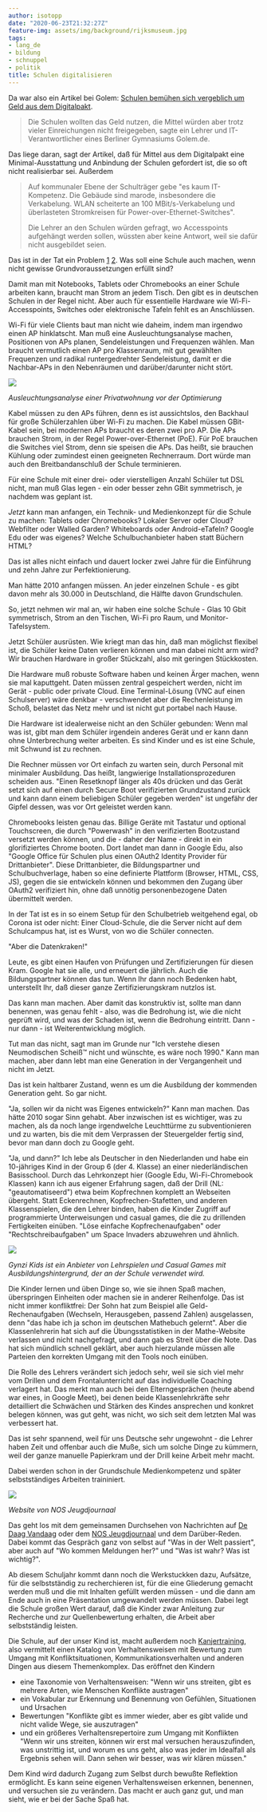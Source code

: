 ```yaml
---
author: isotopp
date: "2020-06-23T21:32:27Z"
feature-img: assets/img/background/rijksmuseum.jpg
tags:
- lang_de
- bildung
- schnuppel
- politik
title: Schulen digitalisieren
---
```

Da war also ein Artikel bei Golem: [Schulen bemühen sich vergeblich um Geld aus dem Digitalpakt](https://www.golem.de/news/keine-glasfaser-keine-it-kompetenz-schulen-bemuehen-sich-vergeblich-um-geld-aus-dem-digitalpakt-2006-149146.html).
> Die Schulen wollten das Geld nutzen, die Mittel würden aber trotz vieler Einreichungen nicht freigegeben, sagte ein Lehrer und IT-Verantwortlicher eines Berliner Gymnasiums Golem.de.

Das liege daran, sagt der Artikel, daß für Mittel aus dem Digitalpakt eine Minimal-Ausstattung und Anbindung der Schulen gefordert ist, die so oft nicht realisierbar sei. Außerdem

> Auf kommunaler Ebene der Schulträger gebe "es kaum IT-Kompetenz. Die Gebäude sind marode, insbesondere die Verkabelung. WLAN scheiterte an 100 MBit/s-Verkabelung und überlasteten Stromkreisen für Power-over-Ethernet-Switches".
>
> Die Lehrer an den Schulen würden gefragt, wo Accesspoints aufgehängt werden sollen, wüssten aber keine Antwort, weil sie dafür nicht ausgebildet seien.

Das ist in der Tat ein Problem [1](https://twitter.com/isotopp/status/1275323416959205377) [2](https://twitter.com/isotopp/status/1275334802191912960). Was soll eine Schule auch machen, wenn nicht gewisse Grundvoraussetzungen erfüllt sind?

Damit man mit Notebooks, Tablets oder Chromebooks an einer Schule arbeiten kann, braucht man Strom an jedem Tisch. Den gibt es in deutschen Schulen in der Regel nicht. Aber auch für essentielle Hardware wie Wi-Fi-Accesspoints, Switches oder elektronische Tafeln fehlt es an Anschlüssen.

Wi-Fi für viele Clients baut man nicht wie daheim, indem man irgendwo einen AP hinklatscht. Man muß eine Ausleuchtungsanalyse machen, Positionen von APs planen, Sendeleistungen und Frequenzen wählen. Man braucht vermutlich einen AP pro Klassenraum, mit gut gewählten Frequenzen und radikal runtergedrehter Sendeleistung, damit er die Nachbar-APs in den Nebenräumen und darüber/darunter nicht stört.

![](/uploads/2020/06/netspot-whg-berlin-before.png)

*Ausleuchtungsanalyse einer Privatwohnung vor der Optimierung*

Kabel müssen zu den APs führen, denn es ist aussichtslos, den Backhaul für große Schülerzahlen über Wi-Fi zu machen. Die Kabel müssen GBit-Kabel sein, bei modernen APs braucht es deren zwei pro AP. Die APs brauchen Strom, in der Regel Power-over-Ethernet (PoE). Für PoE brauchen die Switches viel Strom, denn sie speisen die APs. Das heißt, sie brauchen Kühlung oder zumindest einen geeigneten Rechnerraum. Dort würde man auch den Breitbandanschluß der Schule terminieren.

Für eine Schule mit einer drei- oder vierstelligen Anzahl Schüler tut DSL nicht, man muß Glas legen - ein oder besser zehn GBit symmetrisch, je nachdem was geplant ist.

*Jetzt* kann man anfangen, ein Technik- und Medienkonzept für die Schule zu machen: Tablets oder Chromebooks? Lokaler Server oder Cloud? Webfilter oder Walled Garden? Whiteboards oder Android-eTafeln? Google Edu oder was eigenes? Welche Schulbuchanbieter haben statt Büchern HTML?

Das ist alles nicht einfach und dauert locker zwei Jahre für die Einführung und zehn Jahre zur Perfektionierung.

Man hätte 2010 anfangen müssen. An jeder einzelnen Schule - es gibt davon mehr als 30.000 in Deutschland, die Hälfte davon Grundschulen.

So, jetzt nehmen wir mal an, wir haben eine solche Schule - Glas 10 Gbit symmetrisch, Strom an den Tischen, Wi-Fi pro Raum, und Monitor-Tafelsystem.

Jetzt Schüler ausrüsten. Wie kriegt man das hin, daß man möglichst flexibel ist, die Schüler keine Daten verlieren können und man dabei nicht arm wird? Wir brauchen Hardware in großer Stückzahl, also mit geringen Stückkosten.

Die Hardware muß robuste Software haben und keinen Ärger machen, wenn sie mal kaputtgeht. Daten müssen zentral gespeichert werden, nicht im Gerät - public oder private Cloud. Eine Terminal-Lösung (VNC auf einen Schulserver) wäre denkbar - verschwendet aber die Rechenleistung im Schoß, belastet das Netz mehr und ist nicht gut portabel nach Hause.

Die Hardware ist idealerweise nicht an den Schüler gebunden: Wenn mal was ist, gibt man dem Schüler irgendein anderes Gerät und er kann dann ohne Unterbrechung weiter arbeiten. Es sind Kinder und es ist eine Schule, mit Schwund ist zu rechnen.

Die Rechner müssen vor Ort einfach zu warten sein, durch Personal mit minimaler Ausbildung. Das heißt, langwierige Installationsprozeduren scheiden aus. "Einen Resetknopf länger als 40s drücken und das Gerät setzt sich auf einen durch Secure Boot verifizierten Grundzustand zurück und kann dann einem beliebigen Schüler gegeben werden" ist ungefähr der Gipfel dessen, was vor Ort geleistet werden kann.

Chromebooks leisten genau das. Billige Geräte mit Tastatur und optional Touchscreen, die durch "Powerwash" in den verifizierten Bootzustand versetzt werden können, und die - daher der Name - direkt in ein glorifiziertes Chrome booten. Dort landet man dann in Google Edu, also "Google Office für Schulen plus einen OAuth2 Identity Provider für Drittanbieter". Diese Drittanbieter, die Bildungspartner und Schulbuchverlage, haben so eine definierte Plattform (Browser, HTML, CSS, JS), gegen die sie entwickeln können und bekommen den Zugang über OAuth2 verifiziert hin, ohne daß unnötig personenbezogene Daten übermittelt werden.

In der Tat ist es in so einem Setup für den Schulbetrieb weitgehend egal, ob Corona ist oder nicht: Einer Cloud-Schule, die die Server nicht auf dem Schulcampus hat, ist es Wurst, von wo die Schüler connecten.

"Aber die Datenkraken!"

Leute, es gibt einen Haufen von Prüfungen und Zertifizierungen für diesen Kram. Google hat sie alle, und erneuert die jährlich. Auch die Bildungspartner können das tun. Wenn Ihr dann noch Bedenken habt, unterstellt Ihr, daß dieser ganze Zertifizierungskram nutzlos ist.

Das kann man machen. Aber damit das konstruktiv ist, sollte man dann benennen, was genau fehlt - also, was die Bedrohung ist, wie die nicht geprüft wird, und was der Schaden ist, wenn die Bedrohung eintritt. Dann - nur dann - ist Weiterentwicklung möglich.

Tut man das nicht, sagt man im Grunde nur "Ich verstehe diesen Neumodischen Scheiß™ nicht und wünschte, es wäre noch 1990." Kann man machen, aber dann lebt man eine Generation in der Vergangenheit und nicht im Jetzt.

Das ist kein haltbarer Zustand, wenn es um die Ausbildung der kommenden Generation geht. So gar nicht.

"Ja, sollen wir da nicht was Eigenes entwickeln?" Kann man machen. Das hätte 2010 sogar Sinn gehabt. Aber inzwischen ist es wichtiger, was zu machen, als da noch lange irgendwelche Leuchttürme zu subventionieren und zu warten, bis die mit dem Verprassen der Steuergelder fertig sind, bevor man dann doch zu Google geht.

"Ja, und dann?" Ich lebe als Deutscher in den Niederlanden und habe ein 10-jähriges Kind in der Group 6 (der 4. Klasse) an einer niederländischen Basisschool. Durch das Lehrkonzept hier (Google Edu, Wi-Fi-Chromebook Klassen) kann ich aus eigener Erfahrung sagen, daß der Drill (NL: "geautomatiseerd") etwa beim Kopfrechnen komplett an Webseiten übergeht. Statt Eckenrechnen, Kopfrechen-Stafetten, und anderen Klassenspielen, die den Lehrer binden, haben die Kinder Zugriff auf programmierte Unterweisungen und casual games, die die zu drillenden Fertigkeiten einüben. "Löse einfache Kopfrechenaufgaben" oder "Rechtschreibaufgaben" um Space Invaders abzuwehren und ähnlich.

![](/uploads/2020/06/gynzi-kids.png)

*Gynzi Kids ist ein Anbieter von Lehrspielen und Casual Games mit Ausbildungshintergrund, der an der Schule verwendet wird.*

Die Kinder lernen und üben Dinge so, wie sie ihnen Spaß machen, überspringen Einheiten oder machen sie in anderer Reihenfolge. Das ist nicht immer konfliktfrei: Der Sohn hat zum Beispiel alle Geld-Rechenaufgaben (Wechseln, Herausgeben, passend Zahlen) ausgelassen, denn "das habe ich ja schon im deutschen  Mathebuch gelernt". Aber die Klassenlehrerin hat sich auf die Übungsstatistiken in der Mathe-Website verlassen und nicht nachgefragt, und dann gab es Streit über die Note. Das hat sich mündlich schnell geklärt, aber auch hierzulande müssen alle Parteien den korrekten Umgang mit den Tools noch einüben.

Die Rolle des Lehrers verändert sich jedoch sehr, weil sie sich viel mehr vom Drillen und dem Frontalunterricht auf das individuelle Coaching verlagert hat. Das merkt man auch bei den Elterngesprächen (heute abend war eines, in Google Meet), bei denen beide Klassenlehrkräfte sehr detailliert die Schwächen und Stärken des Kindes ansprechen und konkret belegen können, was gut geht, was nicht, wo sich seit dem letzten Mal was verbessert hat.

Das ist sehr spannend, weil für uns Deutsche sehr ungewohnt - die Lehrer haben Zeit und offenbar auch die Muße, sich um solche Dinge zu kümmern, weil der ganze manuelle Papierkram und der Drill keine Arbeit mehr macht.

Dabei werden schon in der Grundschule Medienkompetenz und später selbstständiges Arbeiten traininiert.

![](/uploads/2020/06/nos-jeugdjournaal.png)

*Website von NOS Jeugdjournaal*

Das geht los mit dem gemeinsamen Durchsehen von Nachrichten auf [De Daag Vandaag](https://www.dedagvandaag.nl/) oder dem [NOS Jeugdjournaal](https://jeugdjournaal.nl/) und dem Darüber-Reden. Dabei kommt das Gespräch ganz von selbst auf "Was in der Welt passiert", aber auch auf "Wo kommen Meldungen her?" und "Was ist wahr? Was ist wichtig?".

Ab diesem Schuljahr kommt dann noch die Werkstuckken dazu, Aufsätze, für die selbstständig zu recherchieren ist, für die eine Gliederung gemacht werden muß und die mit Inhalten gefüllt werden müssen - und die dann am Ende auch in eine Präsentation umgewandelt werden müssen. Dabei legt die Schule großen Wert darauf, daß die Kinder zwar Anleitung zur Recherche und zur Quellenbewertung erhalten, die Arbeit aber selbstständig leisten.

Die Schule, auf der unser Kind ist, macht außerdem noch [Kanjertraining](https://www.kanjertraining.nl/kenniscentrum/uitgangspunten/), also vermittelt einen Katalog von Verhaltensweisen mit Bewertung zum Umgang mit Konfliktsituationen, Kommunikationsverhalten und anderen Dingen aus diesem Themenkomplex. Das eröffnet den Kindern 

- eine Taxonomie von Verhaltensweisen: "Wenn wir uns streiten, gibt es mehrere Arten, wie Menschen Konflikte austragen"
- ein Vokabular zur Erkennung und Benennung von Gefühlen, Situationen und Ursachen
- Bewertungen "Konflikte gibt es immer wieder, aber es gibt valide und nicht valide Wege, sie auszutragen"
- und ein größeres Verhaltensrepertoire zum Umgang mit Konflikten "Wenn wir uns streiten, können wir erst mal versuchen herauszufinden, was unstrittig ist, und worum es uns geht, also was jeder im Idealfall als Ergebnis sehen will. Dann sehen wir besser, was wir klären müssen."

Dem Kind wird dadurch Zugang zum Selbst durch bewußte Reflektion ermöglicht. Es kann seine eigenen Verhaltensweisen erkennen, benennen, und versuchen sie zu verändern. Das macht er auch ganz gut, und man sieht, wie er bei der Sache Spaß hat.
